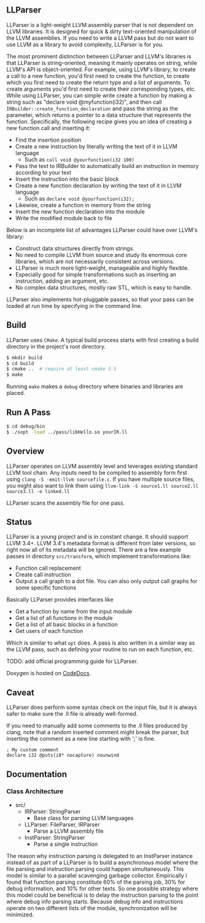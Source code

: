 ## LLParser

LLParser is a light-weight LLVM assembly parser that is not dependent on LLVM libraries. It is designed
for quick & dirty text-oriented manipulation of the LLVM assemblies. If you need to write a LLVM pass 
but do not want to use LLVM as a library to avoid complexity, LLParser is for you.

The most prominent distinction between LLParser and LLVM's libraries is that LLParser 
is string-oriented, meaning it mainly operates on string, while LLVM's API is
object-oriented. For example, using LLVM's library, to create a call to a new function, you'd 
first need to create the function, to create which you first need to create the return type 
and a list of arguments. To create arguments you'd first need to create their corresponding types, etc.
While using LLParser, you can simple write create a function by making a string such as 
"declare void @myfunction(i32)", and then call `IRBuilder::create_function_declaration` and pass 
the string as the parameter, which returns a pointer to a data structure that represents the function. 
Specifically, the following recipe gives you an idea of creating a new function call and inserting it:

- Find the insertion position
- Create a new instruction by literally writing the text of it in LLVM language
  - Such as `call void @yourfunction(i32 100)`
- Pass the text to IRBuilder to automatically build an instruction in memory according to your text
- Insert the instruction into the basic block
- Create a new function declaration by writing the text of it in LLVM language
  - Such as `declare void @yourfunction(i32);`
- Likewise, create a function in memory from the string
- Insert the new function declaration into the module
- Write the modified module back to file

Below is an incomplete list of advantages LLParser could have over LLVM's library:

- Construct data structures directly from strings.
- No need to compile LLVM from source and study its enormous core libraries, which are not necessarily consistent across versions.
- LLParser is much more light-weight, manageable and highly flexible.
- Especially good for simple transformations such as inserting an instruction, adding an argument, etc.
- No complex data structures, mostly raw STL, which is easy to handle.

LLParser also implements hot-pluggable passes, so that your pass can be loaded at run time by specifying in the command line.

## Build

LLParser uses `CMake`. A typical build process starts with first creating a build directory in the project's root directory.

```bash
$ mkdir build
$ cd build
$ cmake ..  # require at least cmake 3.5
$ make
```

Running `make` makes a `debug` directory where binaries and libraries are placed. 

## Run A Pass

```bash
$ cd debug/bin
$ ./sopt -load ../pass/libHello.so yourIR.ll
```

## Overview

LLParser operates on LLVM assembly level and leverages existing standard LLVM tool chain. Any inputs
need to be compiled to assembly form first using
`clang -S -emit-llvm sourcefile.c`. If you have multiple source files, you might also want to link them
using `llvm-link -S source1.ll source2.ll source3.ll -o linked.ll`

LLParser scans the assembly file for one pass.


## Status

LLParser is a young project and is in constant change. It should support LLVM 3.4+. LLVM 3.4's metadata format is different from later
versions, so right now all of its metadata will be ignored. There are a few example passes in directory 
`src/transform`, which implement transformations like:

- Function call replacement
- Create call instruction
- Output a call graph to a dot file. You can also only output call graphs for some specific functions

Basically LLParser provides interfaces like 
- Get a function by name from the input module
- Get a list of all functions in the module
- Get a list of all basic blocks in a function
- Get users of each function

Which is similar to what `opt` does. A pass is also written in a similar way as the LLVM pass, such as defining your routine to run on each function, etc. 

TODO: add official programming guide for LLParser.

Doxygen is hosted on [CodeDocs](https://codedocs.xyz/GentlyGuitar/LLParser/classes.html).


## Caveat

LLParser does perform some syntax check on the input file, but it is always safer to make 
sure the .ll file is already well-formed.

If you need to manually add some comments to the .ll files produced by clang, note that
a random inserted comment might break the parser, but inserting the comment as a new line
starting with ';' is fine.

```
; My custom comment
declare i32 @puts(i8* nocapture) nounwind
```

## Documentation

### Class Architecture

- src/
    - IRParser: StringParser
      - Base class for parsing LLVM languages
    - LLParser: FileParser, IRParser
      - Parse a LLVM assembly file
    - InstParser: StringParser
      - Parse a single instruction

The reason why instruction parsing is delegated to an InstParser instance instead of as part of a LLParser is
to build a asynchronous model where the file parsing and instruction parsing could happen simultaneously.
This model is similar to a parallel scavenging garbage collector. Empirically I found that function parsing
constitute 60% of the parsing job, 30% for debug information, and 10% for other texts.
So one possible strategy where this model could be beneficial is to delay the instruction parsing to the point
where debug info parsing starts. Because debug info and instructions operate on two different lists of the
module, synchronization will be minimized.
